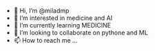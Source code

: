 - 👋 Hi, I’m @miladmp
- 👀 I’m interested in medicine and AI
- 🌱 I’m currently learning MEDICINE
- 💞️ I’m looking to collaborate on pythone and ML
- 📫 How to reach me ...

<!---
miladmp/miladmp is a ✨ special ✨ repository because its `README.md` (this file) appears on your GitHub profile.
You can click the Preview link to take a look at your changes.
--->
